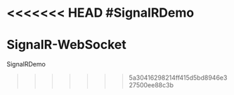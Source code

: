 <<<<<<< HEAD
#SignalRDemo
=======
# SignalR-WebSocket
SignalRDemo
>>>>>>> 5a30416298214ff415d5bd8946e327500ee88c3b
